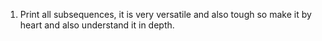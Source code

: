 1. Print all subsequences, it is very versatile and also tough so make it by heart and also
   understand it in depth.
